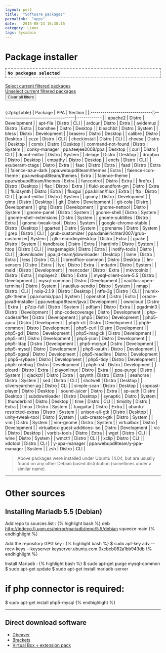 ```yaml
---
layout: post
title:  "Software packages"
permalink:  "apps"
date:   2015-08-23 16:30:15
category: Linux
tags: Sysadmin
---
```

# Package installer

<div id="selectText" style="font-family: monospace; font-weight: bold; font-size:14px; border-style: dashed; border-color: #A0A0A0; padding:
6px; border-width: 2px;"> No packages selected </div>
<div style="float:right" id="numPackages"></div>
<div> <button class="selectButton" data-id="#selectText" style="display:none" type="button"> Select text </button> </div>
<br />
<!--<a href="#" id="selectAll">Select all packages</a> / <a href="#" id="unselectAll">Unselect all packages</a>
<br />-->
<a href="#" id="selectSection">Select current filtered packages</a>
<br />
 <a href="#" id="unselectSection">Unselect current filtered packages</a>
<br />
<div> <button class="reset" type="button"> Clear all filters </button> </div>
<br />

{:#pkgTable}
| Package                        | PPA                                  | Section      |
|:-------------------------------|:-------------------------------------|:------------:|
| apache2                        | Distro                               | Development  |
| apt-file                       | Distro                               | CLI          |
| ardour                         | Distro                               | Extra        |
| avidemux                       | Distro                               | Extra        |
| banshee                        | Distro                               | Desktop      |
| bleachbit                      | Distro                               | System       |
| bless                          | Distro                               | Development  |
| brasero                        | Distro                               | Desktop      |
| calibre                        | Distro                               | Desktop      |
| ccze                           | Distro                               | CLI          |
| checkinstall                   | Distro                               | CLI          |
| cheese                         | Distro                               | Desktop      |
| comix                          | Distro                               | Desktop      |
| command-not-found              | Distro                               | System       |
| conky-manager                  | ppa:teejee2008/ppa                   | Desktop      |
| curl                           | Distro                               | CLI          |
| dconf-editor                   | Distro                               | System       |
| deluge                         | Distro                               | Desktop      |
| dropbox                        | Distro                               | Desktop      |
| empathy                        | Distro                               | Desktop      |
| encfs                          | Distro                               | CLI          |
| exuberant-ctags                | Distro                               | Extra        |
| faac                           | Distro                               | Extra        |
| faad                           | Distro                               | Extra        |
| faience-azur-dark              | ppa:webupd8team/themes               | Extra        |
| faience-icon-theme             | ppa:webupd8team/themes               | Extra        |
| faience-theme                  | ppa:webupd8team/themes               | Extra        |
| fancontrol                     | Distro                               | Extra        |
| firefox                        | Distro                               | Desktop      |
| flac                           | Distro                               | Extra        |
| fluid-soundfont-gm             | Distro                               | Extra        |
| fluidsynth                     | Distro                               | Extra        |
| fluxgui                        | ppa:kilian/f.lux                     | Extra        |
| ftp                            | Distro                               | CLI          |
| gconf-editor                   | Distro                               | System       |
| geany                          | Distro                               | Development  |
| gimp                           | Distro                               | Desktop      |
| git                            | Distro                               | Development  |
| git-cola                       | Distro                               | Development  |
| gitg                           | Distro                               | Development  |
| gnome-nettool                  | Distro                               | System       |
| gnome-panel                    | Distro                               | System       |
| gnome-shell                    | Distro                               | System       |
| gnome-shell-extensions         | Distro                               | System       |
| gnome-subtitles                | Distro                               | Extra        |
| gnome-tweak-tool               | Distro                               | System       |
| google-chrome-stable           | Distro                               | Desktop      |
| gparted                        | Distro                               | System       |
| gprename                       | Distro                               | System       |
| grep                           | Distro                               | CLI          |
| grub-customizer                | ppa:danielrichter2007/grub-customizer| System       |
| gtk-recordmydesktop            | Distro                               | Extra        |
| guake                          | Distro                               | System       |
| handbrake                      | Distro                               | Extra        |
| hardinfo                       | Distro                               | System       |
| htop                           | Distro                               | CLI          |
| imagemagick                    | Distro                               | Extra        |
| inotify-tools                  | Distro                               | CLI          |
| jdownloader                    | ppa:jd-team/jdownloader              | Desktop      |
| lame                           | Distro                               | Extra        |
| less                           | Distro                               | CLI          |
| libreoffice-common             | Distro                               | Desktop      |
| lm-sensors                     | Distro                               | Extra        |
| lyx                            | Distro                               | Extra        |
| mdadm                          | Distro                               | System       |
| meld                           | Distro                               | Development  |
| mencoder                       | Distro                               | Extra        |
| mkvtoolnix                     | Distro                               | Extra        |
| mplayer2                       | Distro                               | Extra        |
| mysql-client-core-5.5          | Distro                               | Development  |
| mysql-common                   | Distro                               | Development  |
| nautilus-open-terminal         | Distro                               | System       |
| nautilus-sendto                | Distro                               | System       |
| nmap                           | Distro                               | CLI          |
| noip-2.1.9                     | Distro                               | Desktop      |
| ntfs-3g                        | Distro                               | CLI          |
| numix-gtk-theme                | ppa:numix/ppa                        | System       |
| openshot                       | Distro                               | Extra        |
| oracle-java8-installer         | ppa:webupd8team/java                 | Development  |
| owncloud                       | Distro                               | Extra        |
| p7zip-full                     | Distro                               | System       |
| pdfjam                         | Distro                               | Extra        |
| pgadmin3                       | Distro                               | Development  |
| php-codecoverage               | Distro                               | Development  |
| php-codesniffer                | Distro                               | Development  |
| php5                           | Distro                               | Development  |
| php5-apcu                      | Distro                               | Development  |
| php5-cli                       | Distro                               | Development  |
| php5-common                    | Distro                               | Development  |
| php5-curl                      | Distro                               | Development  |
| php5-gd                        | Distro                               | Development  |
| php5-imagick                   | Distro                               | Development  |
| php5-intl                      | Distro                               | Development  |
| php5-json                      | Distro                               | Development  |
| php5-ldap                      | Distro                               | Development  |
| php5-mcrypt                    | Distro                               | Development  |
| php5-mysql                     | Distro                               | Development  |
| php5-oauth                     | Distro                               | Development  |
| php5-pgsql                     | Distro                               | Development  |
| php5-readline                  | Distro                               | Development  |
| php5-sybase                    | Distro                               | Development  |
| php5-tidy                      | Distro                               | Development  |
| php5-xdebug                    | Distro                               | Development  |
| php5-xsl                       | Distro                               | Development  |
| picard                         | Distro                               | Extra        |
| playonlinux                    | Distro                               | Extra        |
| ppa-purge                      | Distro                               | System       |
| qjackctl                       | Distro                               | Extra        |
| qsynth                         | Distro                               | Extra        |
| seahorse                       | Distro                               | System       |
| sed                            | Distro                               | CLI          |
| shotwell                       | Distro                               | Desktop      |
| silversearcher-ag              | Distro                               | CLI          |
| simple-scan                    | Distro                               | Desktop      |
| sopcast-player                 | Distro                               | Desktop      |
| sound-juicer                   | Distro                               | Extra        |
| sp-auth                        | Distro                               | Desktop      |
| subdownloader                  | Distro                               | Desktop      |
| synaptic                       | Distro                               | System       |
| thunderbird                    | Distro                               | Desktop      |
| time                           | Distro                               | CLI          |
| timidity                       | Distro                               | Extra        |
| tmux                           | Distro                               | System       |
| tuxguitar                      | Distro                               | Extra        |
| ubuntu-restricted-extras       | Distro                               | System       |
| unison-all-gtk                 | Distro                               | Desktop      |
| unity-tweak-tool               | Distro                               | System       |
| usb-creator-gtk                | Distro                               | System       |
| vim                            | Distro                               | System       |
| vim-gnome                      | Distro                               | System       |
| virtualbox                     | Distro                               | Development  |
| virtualbox-guest-additions-iso | Distro                               | Development  |
| vlc                            | Distro                               | Desktop      |
| vorbis-tools                   | Distro                               | Extra        |
| wget                           | Distro                               | CLI          |
| wine                           | Distro                               | System       |
| wmctrl                         | Distro                               | CLI          |
| xclip                          | Distro                               | CLI          |
| xdotool                        | Distro                               | CLI          |
| y-ppa-manager                  | ppa:webupd8team/y-ppa-manager        | System       |
| zsh                            | Distro                               | CLI          |


> Above packages were installed under Ubuntu 14.04, but are usually found on any other Debian based distribution (sometimes under a similar name)

---

# Other sources

## Installing Mariadb 5.5 (Debian)

Add repo to sources.list
: {% highlight bash %}
deb http://tedeco.fi.upm.es/mirror/mariadb/repo/5.5/debian squeeze main
{% endhighlight %}

Add the repository GPG key
: {% highlight bash %}
$ sudo apt-key adv --recv-keys --keyserver keyserver.ubuntu.com 0xcbcb082a1bb943db
{% endhighlight %}

Install Mariadb
: {% highlight bash %}
$ sudo apt-get purge mysql-common
$ sudo apt-get update
$ sudo apt-get install mariadb-server
# if php connector is required:
$ sudo apt-get install php5-mysql
{% endhighlight %}

---

## Direct download software

* [Dbeaver](http://dbeaver.jkiss.org/download/)
* [Brackets](http://brackets.io/)
* [Virtual Box + extension pack](http://download.virtualbox.org/virtualbox/)


<script src="{{ "/scripts/apps.js" | prepend: site.baseurl }}"></script>
<script src="{{ "/scripts/selecttext.js" | prepend: site.baseurl }}"></script>
